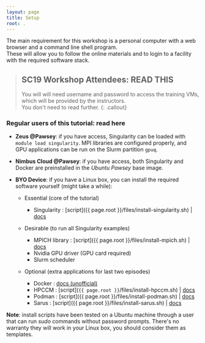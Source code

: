 ```yaml
---
layout: page
title: Setup
root: .
---
```


The main requirement for this workshop is a personal computer with a web browser and a command line shell program.  
These will allow you to follow the online materials and to login to a facility with the required software stack.


> ## SC19 Workshop Attendees: READ THIS
> 
> You will will need username and password to access the training VMs, which will be provided by the instructors.  
> You don't need to read further.
{: .callout}


### Regular users of this tutorial: read here

* **Zeus @Pawsey**: if you have access, Singularity can be loaded with `module load singularity`. MPI libraries are configured properly, and GPU applications can be run on the Slurm partition `gpuq`.

* **Nimbus Cloud @Pawsey**: if you have access, both Singularity and Docker are preinstalled in the *Ubuntu Pawsey* base image.

* **BYO Device**: if you have a Linux box, you can install the required software yourself (might take a while):

  * Essential (core of the tutorial)
    - Singularity : [script]({{ page.root }}/files/install-singularity.sh) \| [docs](https://sylabs.io/guides/3.3/user-guide/installation.html)
  
  * Desirable (to run all Singularity examples)
    - MPICH library : [script]({{ page.root }}/files/install-mpich.sh) \| [docs](https://www.mpich.org/documentation/guides/)
    - Nvidia GPU driver (GPU card required)
    - Slurm scheduler

  * Optional (extra applications for last two episodes)
    - Docker : [docs (unofficial)](https://www.itzgeek.com/how-tos/linux/ubuntu-how-tos/how-to-install-docker-on-ubuntu-18-04-lts-bionic-beaver.html)
    - HPCCM : [script](``{{ page.root }}``/files/install-hpccm.sh) \| [docs](https://github.com/NVIDIA/hpc-container-maker/blob/master/docs/getting_started.md)
    - Podman : [script]({{ page.root }}/files/install-podman.sh) \| [docs](https://podman.io/getting-started/installation)
    - Sarus : [script]({{ page.root }}/files/install-sarus.sh) \| [docs](https://sarus.readthedocs.io/en/latest/install/requirements.html)

**Note**: install scripts have been tested on a Ubuntu machine through a user that can run *sudo* commands without password prompts. There's no warranty they will work in your Linux box, you should consider them as templates.
